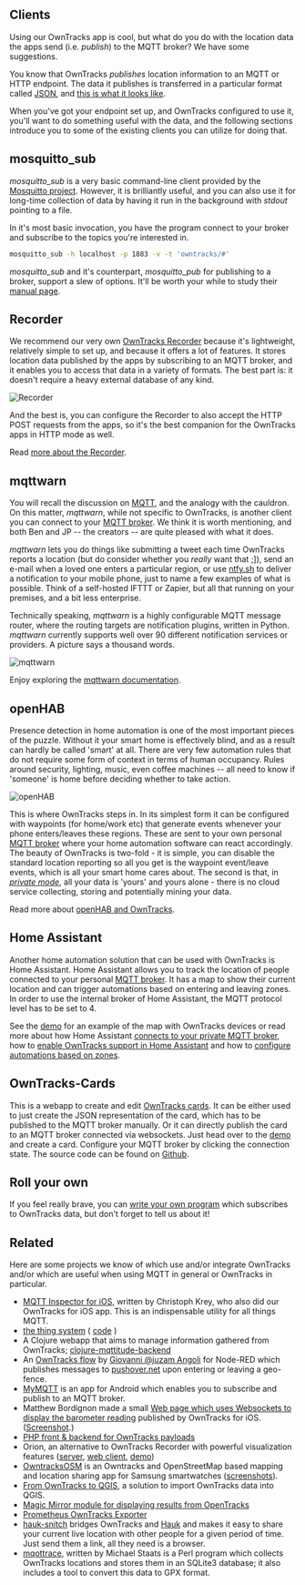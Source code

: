 ## Clients

Using our OwnTracks app is cool, but what do you do with the location data the apps send (i.e. _publish_) to the MQTT broker? We have some suggestions.

You know that OwnTracks _publishes_ location information to an MQTT or HTTP endpoint. The data it publishes is transferred in a particular format called [JSON](http://json.org), and [this is what it looks like](../tech/json.md).

When you've got your endpoint set up, and OwnTracks configured to use it, you'll want to do something useful with the data, and the following sections introduce you to some of the existing clients you can utilize for doing that.

## mosquitto_sub

_mosquitto_sub_ is a very basic command-line client provided by the [Mosquitto project](http://mosquitto.org). However, it is brilliantly useful, and you can also use it for long-time collection of data by having it run in the background with _stdout_ pointing to a file.

In it's most basic invocation, you have the program connect to your broker and subscribe to the topics you're interested in.

```bash
mosquitto_sub -h localhost -p 1883 -v -t 'owntracks/#'
```

_mosquitto_sub_ and it's counterpart, _mosquitto_pub_ for publishing to a broker, support a slew of options. It'll be worth your while to study their [manual page](http://mosquitto.org/man/mosquitto_sub-1.html).

## Recorder

We recommend our very own [OwnTracks Recorder](https://github.com/owntracks/recorder) because it's lightweight, relatively simple to set up, and because it offers a lot of features. It stores location data published by the apps by subscribing to an MQTT broker, and it enables you to access that data in a variety of formats. The best part is: it doesn't require a heavy external database of any kind.

![Recorder](images/demo-geojson-linestring.png)

And the best is, you can configure the Recorder to also accept the HTTP POST requests from the apps, so it's the best companion for the OwnTracks apps in HTTP mode as well.

Read [more about the Recorder](../clients/recorder.md).

## mqttwarn

You will recall the discussion on [MQTT](../tech/mqtt.md), and the analogy with the cauldron.
On this matter, _mqttwarn_, while not specific to OwnTracks, is another client you can connect
to your [MQTT broker](broker.md). We think it is worth mentioning, and both Ben and JP -- the
creators -- are quite pleased with what it does.

_mqttwarn_ lets you do things like submitting a tweet each time OwnTracks reports a location
(but do consider whether you *really* want that ;]), send an e-mail when a loved one enters
a particular region, or use [ntfy.sh] to deliver a notification to your mobile phone, just
to name a few examples of what is possible. Think of a self-hosted IFTTT or Zapier, but all
that running on your premises, and a bit less enterprise.

Technically speaking, *mqttwarn* is a highly configurable MQTT message router, where the routing
targets are notification plugins, written in Python. _mqttwarn_ currently supports well over 90
different notification services or providers. A picture says a thousand words.

![mqttwarn](https://mqttwarn.readthedocs.io/en/latest/_images/mqttwarn.png)

Enjoy exploring the [mqttwarn documentation].

[mqttwarn documentation]: https://mqttwarn.readthedocs.io/
[ntfy.sh]: https://ntfy.sh/


## openHAB

Presence detection in home automation is one of the most important pieces of the puzzle. Without it your smart home is effectively blind, and as a result can hardly be called 'smart' at all. There are very few automation rules that do not require some form of context in terms of human occupancy. Rules around security, lighting, music, even coffee machines -- all need to know if 'someone' is home before deciding whether to take action. 

![openHAB](images/openhab.png)

This is where OwnTracks steps in. In its simplest form it can be configured with waypoints (for home/work etc) that generate events whenever your phone enters/leaves these regions. These are sent to your own personal [MQTT broker](broker.md) where your home automation software can react accordingly. The beauty of OwnTracks is two-fold - it is simple, you can disable the standard location reporting so all you get is the waypoint event/leave events, which is all your smart home cares about. The second is that, in [_private mode_](scenarios.md), all your data is 'yours' and yours alone - there is no cloud service collecting, storing and potentially mining your data. 

Read more about [openHAB and OwnTracks](https://v2.openhab.org/addons/bindings/mqttitude1/).


## Home Assistant

Another home automation solution that can be used with OwnTracks is Home Assistant. Home Assistant allows you to track the location of people connected to your personal [MQTT broker](broker.md). It has a map to show their current location and can trigger automations based on entering and leaving zones. In order to use the internal broker of Home Assistant, the MQTT protocol level has to be set to 4. 

See the [demo][ha-demo] for an example of the map with OwnTracks devices or read more about how Home Assistant [connects to your private MQTT broker][ha-mqtt], how to [enable OwnTracks support in Home Assistant][ha-owntracks] and how to [configure automations based on zones][ha-zone].

[ha-demo]: https://home-assistant.io/demo/
[ha-mqtt]: https://home-assistant.io/components/mqtt/
[ha-owntracks]: https://home-assistant.io/components/device_tracker.owntracks/
[ha-zone]: https://home-assistant.io/components/automation/#zone-trigger


## OwnTracks-Cards
This is a webapp to create and edit [OwnTracks cards](../features/card.md).
It can be either used to just create the JSON representation of the card, which has to be published to the MQTT broker manually. Or it can directly publish the card to an MQTT broker connected via websockets.
Just head over to the [demo][oc-demo] and create a card. Configure your MQTT broker by clicking the connection state.
The source code can be found on [Github][oc-code].

[oc-demo]: https://avanc.github.io/owntracks-cards/
[oc-code]: https://github.com/avanc/owntracks-cards


## Roll your own

If you feel really brave, you can [write your own program](../tech/program.md) which subscribes to OwnTracks data, but don't forget to tell us about it!

## Related

Here are some projects we know of which use and/or integrate OwnTracks and/or
which are useful when using MQTT in general or OwnTracks in particular.

* [MQTT Inspector for iOS](http://jpmens.net/2013/11/19/mqtt-inspector-for-ios/), written by Christoph Krey, who also did our OwnTracks for iOS app. This is an indispensable utility for all things MQTT.
* [the thing system](http://thethingsystem.com) ( [code](https://github.com/TheThingSystem/steward) )
* A Clojure webapp that aims to manage information gathered from OwnTracks; [clojure-mqttitude-backend](https://github.com/razorinc/clojure-mqttitude-backend)
* An [OwnTracks flow](http://flows.nodered.org/flow/ab31cd939f2e73503fb0) by [Giovanni @juzam Angoli](https://twitter.com/juzam) for Node-RED which publishes messages to [pushover.net](https://pushover.net) upon entering or leaving a geo-fence.
* [MyMQTT](https://play.google.com/store/apps/details?id=at.tripwire.mqtt.client) is an app for Android which enables you to subscribe and publish to an MQTT broker.
* Matthew Bordignon made a small [Web page which uses Websockets to display the barometer reading](https://github.com/matbor/Owntracks-Barometer) published by OwnTracks for iOS. ([Screenshot](https://twitter.com/OwnTracks/status/623823420053172224).)
* [PHP front & backend for OwnTracks payloads](https://github.com/tomyvi/php-owntracks-recorder)
* Orion, an alternative to OwnTracks Recorder with powerful visualization features ([server](https://github.com/LINKIWI/orion-server), [web client](https://github.com/LINKIWI/orion-web), [demo](https://linkiwi.github.io/orion-web))
* [OwntracksOSM](https://github.com/wansti/OwntracksOSM) is an Owntracks and OpenStreetMap based mapping and location sharing app for Samsung smartwatches ([screenshots](https://github.com/owntracks/talk/issues/80)).
* [From OwnTracks to QGIS](https://www.cron.dk/from-owntrack-to-qgis-part-1/), a solution to import OwnTracks data into QGIS.
* [Magic Mirror module for displaying results from OpenTracks](https://github.com/BrianHepler/MMM-WeasleyClock)
* [Prometheus OwnTracks Exporter](https://github.com/linusg/prometheus-owntracks-exporter)
* [hauk-snitch](https://github.com/tuffnerdstuff/hauk-snitch) bridges OwnTracks and [Hauk](https://github.com/bilde2910/Hauk) and makes it easy to share your current live location with other people for a given period of time. Just send them a link, all they need is a browser.
* [mqottrace](https://sourceforge.net/projects/mqottrace/files/), written by Michael Staats is a Perl program which collects OwnTracks locations and stores them in an SQLite3 database; it also includes a tool to convert this data to GPX format.
